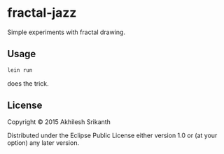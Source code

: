 # fractal-jazz

Simple experiments with fractal drawing.

## Usage

```clojure
lein run
```
does the trick. 

## License

Copyright © 2015 Akhilesh Srikanth

Distributed under the Eclipse Public License either version 1.0 or (at
your option) any later version.
